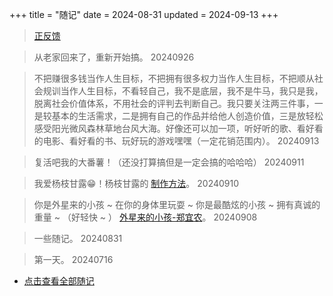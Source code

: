 +++
title = "随记"
date = 2024-08-31
updated = 2024-09-13
+++

> [正反馈](/archives/04-goodthings)

> 从老家回来了，重新开始搞。    20240926

> 不把赚很多钱当作人生目标，不把拥有很多权力当作人生目标，不把顺从社会规训当作人生目标，不看轻自己，我不是底层，我不是牛马，我只是我，脱离社会价值体系，不用社会的评判去判断自己。我只要关注两三件事，一是较基本的生活需求，二是拥有自己的作品并给他人创造价值，三是放轻松感受阳光微风森林草地台风大海。好像还可以加一项，听好听的歌、看好看的电影、看好看的书、玩好玩的游戏嘿嘿（一定花销范围内）。  20240913

> 复活吧我的大番薯！（还没打算搞但是一定会搞的哈哈哈）  20240911

> 我爱杨枝甘露😁！杨枝甘露的 [制作方法](/resource/yangzhiganlu)。 20240910

> 你是外星来的小孩 ~ 在你的身体里玩耍 ~ 你是最酷炫的小孩 ~ 拥有真诚的重量 ~ （好轻快 ~ ） 
> <a href = "https://music.163.com/song?id=341952&uct2=U2FsdGVkX18JZjsPplSz10NJXq89j+13ZWNGrPn4v7U=" target="_blank">外星来的小孩-郑宜农</a>。    20240908

> 一些随记。    20240831

> 第一天。    20240716

- [点击查看全部随记](/archives/archives-all/)
